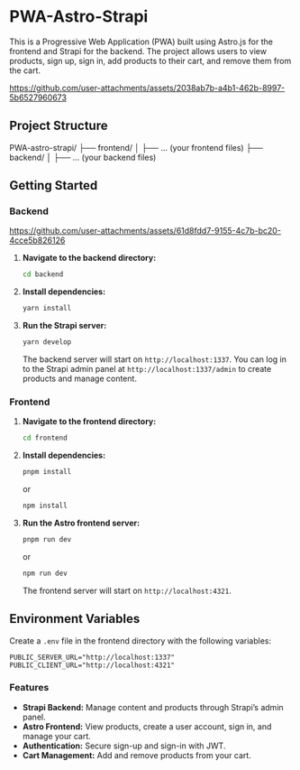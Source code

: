 
# PWA-Astro-Strapi

This is a Progressive Web Application (PWA) built using Astro.js for the frontend and Strapi for the backend. The project allows users to view products, sign up, sign in, add products to their cart, and remove them from the cart.

https://github.com/user-attachments/assets/2038ab7b-a4b1-462b-8997-5b6527960673

## Project Structure

PWA-astro-strapi/
├── frontend/
│   ├── ... (your frontend files)
├── backend/
│   ├── ... (your backend files)

## Getting Started

### Backend

https://github.com/user-attachments/assets/61d8fdd7-9155-4c7b-bc20-4cce5b826126



1. **Navigate to the backend directory:**

   ```bash
   cd backend
   ```

2. **Install dependencies:**

   ```bash
   yarn install
   ```

3. **Run the Strapi server:**

   ```bash
   yarn develop
   ```

   The backend server will start on `http://localhost:1337`. You can log in to the Strapi admin panel at `http://localhost:1337/admin` to create products and manage content.

### Frontend

1. **Navigate to the frontend directory:**

   ```bash
   cd frontend
   ```

2. **Install dependencies:**

   ```bash
   pnpm install
   ```

   or

   ```bash
   npm install
   ```

3. **Run the Astro frontend server:**

   ```bash
   pnpm run dev
   ```

   or

   ```bash
   npm run dev
   ```

   The frontend server will start on `http://localhost:4321`.

## Environment Variables

Create a `.env` file in the frontend directory with the following variables:

```
PUBLIC_SERVER_URL="http://localhost:1337"
PUBLIC_CLIENT_URL="http://localhost:4321"
```

### Features

- **Strapi Backend:** Manage content and products through Strapi’s admin panel.
- **Astro Frontend:** View products, create a user account, sign in, and manage your cart.
- **Authentication:** Secure sign-up and sign-in with JWT.
- **Cart Management:** Add and remove products from your cart.




